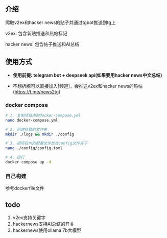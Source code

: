 ## 介绍
爬取v2ex和hacker news的贴子并通过tgbot推送到tg上

v2ex: 包含新贴推送和热帖标记

hacker news: 包含帖子推送和AI总结


## 使用方式
- **使用前提: telegram bot + deepseek api(如果要用hacker news中文总结)**

- 不想折腾可以直接加入[频道]，会推送v2ex和hacker news的热帖(https://t.me/news2tg)

### docker compose
~~~bash
# 1. 复制项目内的docker-compose.yml
nano docker-compose.yml

# 2. 创建挂载的文件夹
mkdir ./logs && mkdir ./config

# 3. 把项目内的配置文件放在config文件夹下
nano ./config/config.toml

# 4. 运行
docker compose up -d
~~~

### 自己构建
参考dockerfile文件

## todo
1. v2ex支持关键字
2. hackernews支持AI总结的开关
3. hackernews使用ollama 7b大模型